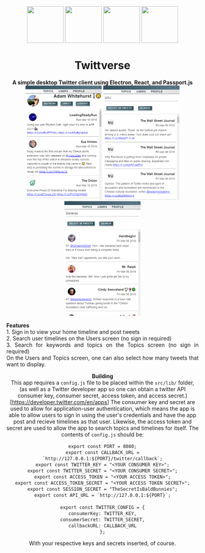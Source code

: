 <div align="center">
  <a href="https://electronjs.org/"><img src="https://terraine.com/wp-content/uploads/2017/02/electron-logo.png" height="96" width="96" /></a>
  <a href="https://reactjs.org/"><img src="https://cdn4.iconfinder.com/data/icons/logos-3/600/React.js_logo-512.png" height="96" width="96" /></a>
  <a href="http://www.passportjs.org/"><img src="https://cdn.glitch.com/project-avatar/0d184ee3-fd8d-4b94-acf4-b4e686e57375.png" height="96" width="96" /></a>
  <a href="https://material-ui.com/"><img src="https://material-ui.com/static/images/material-ui-logo.svg" height="96" width="96" /></a>
  <br>
  <h1>Twittverse</h1>
  <b>A simple desktop Twitter client using Electron, React, and Passport.js</b>
  <br>
  <img src="/imgs/Twittverse-0.3.0-1.png" height="300" width="200" />
  <img src="/imgs/Twittverse-0.3.0-2.png" height="300" width="200" />
  <img src="/imgs/Twittverse-0.3.0-3.png" height="300" width="200" />
    </p>
  <p align="justify">
  <b>Features</b>
  <br>
  1. Sign in to view your home timeline and post tweets
  <br>
  2. Search user timelines on the Users screen (no sign in required)
  <br>
  3. Search for keywords and topics on the Topics screen (no sign in required)
  <br>
    On the Users and Topics screen, one can also select how many tweets that want to display.
  
  <b> Building </b>
  <br>
  This app requires a ```config.js``` file to be placed within the ```src/lib/``` folder, (as well as a Twitter developer app so one can obtain a   twitter API consumer key, consumer secret, access token, and access secret.)[https://developer.twitter.com/en/apps] The consumer key and secret are used to allow for application-user authentication, which means the app is able to allow users to sign in using the user's credentials and have the app post and recieve timelines as that user. Likewise, the access token and secret are used to allow the app to search topics and timelines for itself.
  The contents of ```config.js``` should be:
  ```javscript
  export const PORT = 8080;
  export const CALLBACK_URL = `http://127.0.0.1:${PORT}/twitter/callback`;
  export const TWITTER_KEY = "<YOUR CONSUMER KEY>";
  export const TWITTER_SECRET = "<YOUR CONSUMER SECRET>";
  export const ACCESS_TOKEN = "<YOUR ACCESS TOKEN>";
  export const ACCESS_TOKEN_SECRET = "<YOUR ACCESS TOKEN SECRET>";
  export const SESSION_SECRET = "TheSecretIsBaldBunnies";
  export const API_URL = `http://127.0.0.1:${PORT}`;

  export const TWITTER_CONFIG = {
  consumerKey: TWITTER_KEY,
  consumerSecret: TWITTER_SECRET,
  callbackURL: CALLBACK_URL
  };
  ```
  With your respective keys and secrets inserted, of course.
  
</div>
